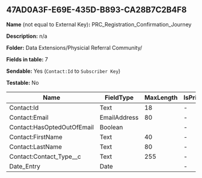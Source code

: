 ## 47AD0A3F-E69E-435D-B893-CA28B7C2B4F8

**Name** (not equal to External Key)**:** PRC_Registration_Confirmation_Journey

**Description:** n/a

**Folder:** Data Extensions/Physicial Referral Community/

**Fields in table:** 7

**Sendable:** Yes (`Contact:Id` to `Subscriber Key`)

**Testable:** No

| Name | FieldType | MaxLength | IsPrimaryKey | IsNullable | DefaultValue |
| --- | --- | --- | --- | --- | --- |
| Contact:Id | Text | 18 | - | - |  |
| Contact:Email | EmailAddress | 80 | - | + |  |
| Contact:HasOptedOutOfEmail | Boolean |  | - | + | false |
| Contact:FirstName | Text | 40 | - | + |  |
| Contact:LastName | Text | 80 | - | + |  |
| Contact:Contact_Type__c | Text | 255 | - | + |  |
| Date_Entry | Date |  | - | + | GetDate() |
